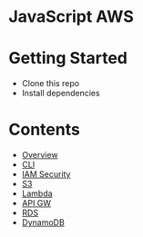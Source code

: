 # JavaScript AWS

# Getting Started
- Clone this repo
- Install dependencies

# Contents
- [Overview](overview.md)
- [CLI](cli.md)
- [IAM Security](iam.md)
- [S3](s3.md)
- [Lambda](lambda.md)
- [API GW](api-gw.md)
- [RDS](rds.md)
- [DynamoDB](dynamodb.md)

